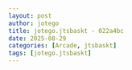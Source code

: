 ```yaml
---
layout: post
author: jotego
title: jotego.jtsbaskt - 022a4bc
date: 2025-08-29
categories: [Arcade, jtsbaskt]
tags: [jotego.jtsbaskt]
---
```


